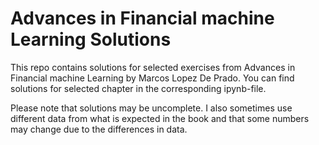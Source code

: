 # Advances in Financial machine Learning Solutions
This repo contains solutions for selected exercises from Advances in Financial machine Learning by Marcos Lopez De Prado. You can find solutions for selected chapter in the corresponding ipynb-file.

Please note that solutions may be uncomplete. I also sometimes use different data from what is expected in the book and that some numbers may change due to the differences in data.

